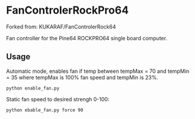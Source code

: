 # FanControlerRockPro64

Forked from: KUKARAF/FanControlerRock64

Fan controller for the Pine64 ROCKPRO64 single board computer. 

## Usage
Automatic mode, enables fan if temp between tempMax = 70 and  tempMin = 35 where tempMax is 100% fan speed and tempMin is 23%.

```python enable_fan.py```

Static fan speed to desired strengh 0-100:

```python ebable_fan.py force 90```
